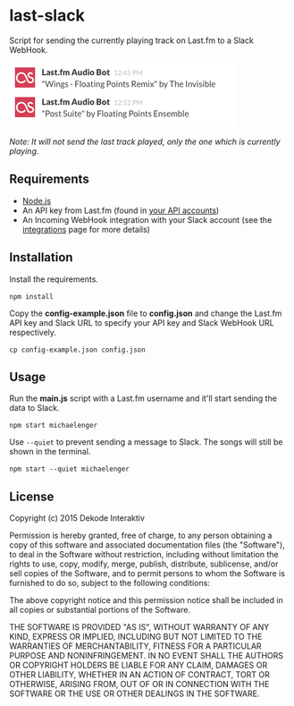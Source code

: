 # last-slack

Script for sending the currently playing track on Last.fm to a Slack WebHook.

![Screenshot](https://raw.githubusercontent.com/DekodeInteraktiv/last-slack/master/screenshot.png)

*Note: It will not send the last track played, only the one which is currently playing.*

## Requirements

* [Node.js](http://nodejs.org/)
* An API key from Last.fm (found in [your API accounts](http://www.last.fm/api/accounts))
* An Incoming WebHook integration with your Slack account (see the [integrations](https://slack.com/services) page for more details)

## Installation

Install the requirements.

```shell
npm install
```

Copy the **config-example.json** file to **config.json** and change the Last.fm API key and Slack URL to specify your API key and Slack WebHook URL respectively.

```shell
cp config-example.json config.json
```

## Usage

Run the **main.js** script with a Last.fm username and it'll start sending the data to Slack.

```shell
npm start michaelenger
```

Use `--quiet` to prevent sending a message to Slack. The songs will still be shown in the terminal.

```shell
npm start --quiet michaelenger
```

## License

Copyright (c) 2015 Dekode Interaktiv

Permission is hereby granted, free of charge, to any person obtaining a copy of this software and associated documentation files (the "Software"), to deal in the Software without restriction, including without limitation the rights to use, copy, modify, merge, publish, distribute, sublicense, and/or sell copies of the Software, and to permit persons to whom the Software is furnished to do so, subject to the following conditions:

The above copyright notice and this permission notice shall be included in all copies or substantial portions of the Software.

THE SOFTWARE IS PROVIDED "AS IS", WITHOUT WARRANTY OF ANY KIND, EXPRESS OR IMPLIED, INCLUDING BUT NOT LIMITED TO THE WARRANTIES OF MERCHANTABILITY, FITNESS FOR A PARTICULAR PURPOSE AND NONINFRINGEMENT. IN NO EVENT SHALL THE AUTHORS OR COPYRIGHT HOLDERS BE LIABLE FOR ANY CLAIM, DAMAGES OR OTHER LIABILITY, WHETHER IN AN ACTION OF CONTRACT, TORT OR OTHERWISE, ARISING FROM, OUT OF OR IN CONNECTION WITH THE SOFTWARE OR THE USE OR OTHER DEALINGS IN THE SOFTWARE.
